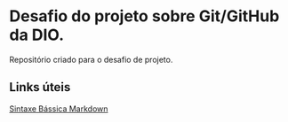# Desafio do projeto sobre Git/GitHub da DIO.
Repositório criado para o desafio de projeto.

## Links úteis
[Sintaxe Bássica Markdown](https://www.markdownguide.org/basic-syntax/)
